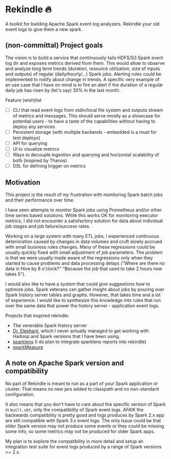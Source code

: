 # Rekindle 🔥

A toolkit for building Apache Spark event log analyzers. Rekindle your old event logs to give them a new spark.

## (non-committal) Project goals

The vision is to build a service that continuously tails HDFS/S3 Spark event log dir and exposes
metrics derived from them. This would allow to observe and analyze long term trends
(duration, resource utilization, size of inputs and outputs) of regular (daily/hourly/...) Spark jobs.
Alerting rules could be implemented to notify about change in trends. A specific very example of an use case
that I have on mind is to fire an alert if the duration of a regular daily job has risen by (let's say) 30% in the last month.

Feature (wish)list

- [ ] CLI that read event logs from stdin/local file system and outputs stream of metrics and messages.
      This should serve mostly as a showcase for potential users - to have a taste
      of the capabilities without having to deploy any services
- [ ] Persistent storage (with multiple backends - embedded is a must for test deploys)
- [ ] API for querying
- [ ] UI to visualize metrics
- [ ] Ways to decouple ingestion and querying and horizontal scalability of both (inspired by Thanos)
- [ ] DSL for defining trigger on metrics

## Motivation

This project is the result of my frustration with monitoring Spark batch jobs and their performance over time.

I have seen attempts to monitor Spark jobs using Prometheus and/or other time series based solutions.
While this works OK for monitoring executor metrics, I did not encounter a satisfactory solution
for data about individual job stages and job failure/success rates.

Working on a large system with many ETL jobs, I experienced continuous deterioration caused
by changes in data volumes and cruft slowly accrued with small business rules changes.
Many of these regressions could be usually quickly fixed with small adjustment of job parameters.
The problem is that we were usually made aware of the regressions only when they started
to cause problems and data processing delays ("Where are there no data in Hive by 8  o'clock?"
"Because the job that used to take 2 hours now takes 5").

I would also like to have a system that could give suggestions *how* to optimize jobs.
Spark veterans can gather insight about jobs by pouring over Spark history server tables and graphs.
However, that takes time and a lot of experience.
I would like to synthesize this knowledge into rules that run over the same data
that power the history server - application event logs.

Projects that inspired rekindle:

- The venerable Spark history server
- [Dr. Elephant](https://github.com/linkedin/dr-elephant), which I never actually managed to get working with Hadoop and Spark versions that I have been using.
- [sparklens](https://github.com/qubole/sparklens) (I do plan to integrate sparklens reports into rekindle)
- [sparkMeasure](https://github.com/LucaCanali/sparkMeasure)

## A note on Apache Spark version and compatibility

No part of Rekindle is meant to run as a part of your Spark application or cluster.
That means no new jars added to classpath and no non-standard configuration.

It also means that you don't have to care about the specific version of Spark in `built.sbt`,
only the compatibility of Spark event logs.
AFAIK the backwards compatibility is pretty good and logs produces by Spark 2.x app are still
compatible with Spark 3.x event logs. The only issue could be that older Spark version may
not produce some events or they could be missing some info, so some metrics may not be produced
for older Spark apps.

My plan is to explore the compatibility in more detail and setup an integration test suite
for event logs produced by a range of Spark versions >= 2.x.

